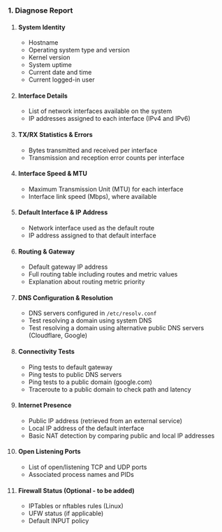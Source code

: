 ### 1. Diagnose Report

1. #### System Identity
   - Hostname  
   - Operating system type and version  
   - Kernel version  
   - System uptime  
   - Current date and time  
   - Current logged-in user  

2. #### Interface Details
   - List of network interfaces available on the system  
   - IP addresses assigned to each interface (IPv4 and IPv6)  

3. #### TX/RX Statistics & Errors
   - Bytes transmitted and received per interface  
   - Transmission and reception error counts per interface  

4. #### Interface Speed & MTU
   - Maximum Transmission Unit (MTU) for each interface  
   - Interface link speed (Mbps), where available  

5. #### Default Interface & IP Address
   - Network interface used as the default route  
   - IP address assigned to that default interface  

6. #### Routing & Gateway
   - Default gateway IP address  
   - Full routing table including routes and metric values  
   - Explanation about routing metric priority  

7. #### DNS Configuration & Resolution
   - DNS servers configured in `/etc/resolv.conf`  
   - Test resolving a domain using system DNS  
   - Test resolving a domain using alternative public DNS servers (Cloudflare, Google)  

8. #### Connectivity Tests
   - Ping tests to default gateway  
   - Ping tests to public DNS servers  
   - Ping tests to a public domain (google.com)  
   - Traceroute to a public domain to check path and latency  

9. #### Internet Presence
   - Public IP address (retrieved from an external service)  
   - Local IP address of the default interface  
   - Basic NAT detection by comparing public and local IP addresses  

10. #### Open Listening Ports
    - List of open/listening TCP and UDP ports  
    - Associated process names and PIDs  

11. #### Firewall Status (Optional - to be added)
    - IPTables or nftables rules (Linux)  
    - UFW status (if applicable)  
    - Default INPUT policy 